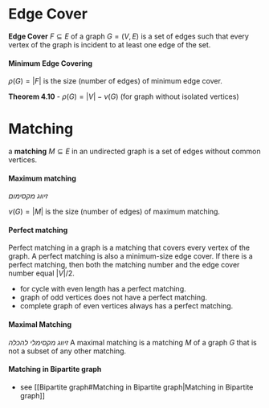	
# Edge Cover

**Edge Cover** $F\subseteq E$ of a graph $G=(V,E)$ is a set of edges such that every vertex of the graph is incident to at least one edge of the set. 

#### Minimum Edge Covering 

$\rho(G)=|F|$ is the size (number of edges) of minimum edge cover.

**Theorem 4.10** - $\rho(G)=|V|-\nu(G)$ (for graph without isolated vertices)

# Matching
a **matching** $M \subseteq E$ in an undirected graph is a set of edges without common vertices.

#### Maximum matching 
*זיווג מקסימום*

$\nu(G)=|M|$ is the size (number of edges) of maximum matching.

#### Perfect matching 
Perfect matching in a graph is a matching that covers every vertex of the graph.
A perfect matching is also a minimum-size edge cover. If there is a perfect matching, then both the matching number and the edge cover number equal $|V|/2$.

- for cycle with even length has a perfect matching. 
- graph of odd vertices does not have a perfect matching. 
- complete graph of even vertices always has a perfect matching.

#### Maximal Matching
*זיווג מקסימלי להכלה*
A maximal matching is a matching $M$ of a graph $G$ that is not a subset of any other matching.

#### Matching in Bipartite graph
- see [[Bipartite graph#Matching in Bipartite graph|Matching in Bipartite graph]]